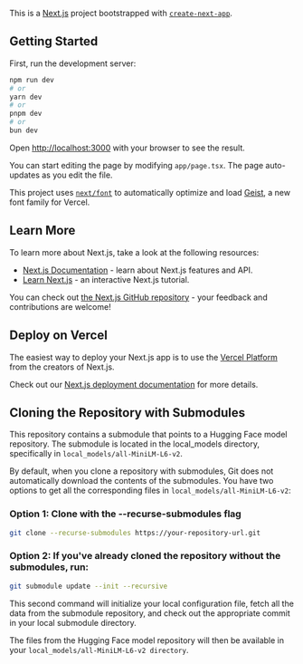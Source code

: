 This is a [Next.js](https://nextjs.org) project bootstrapped with [`create-next-app`](https://nextjs.org/docs/app/api-reference/cli/create-next-app).

## Getting Started

First, run the development server:

```bash
npm run dev
# or
yarn dev
# or
pnpm dev
# or
bun dev
```

Open [http://localhost:3000](http://localhost:3000) with your browser to see the result.

You can start editing the page by modifying `app/page.tsx`. The page auto-updates as you edit the file.

This project uses [`next/font`](https://nextjs.org/docs/app/building-your-application/optimizing/fonts) to automatically optimize and load [Geist](https://vercel.com/font), a new font family for Vercel.

## Learn More

To learn more about Next.js, take a look at the following resources:

-   [Next.js Documentation](https://nextjs.org/docs) - learn about Next.js features and API.
-   [Learn Next.js](https://nextjs.org/learn) - an interactive Next.js tutorial.

You can check out [the Next.js GitHub repository](https://github.com/vercel/next.js) - your feedback and contributions are welcome!

## Deploy on Vercel

The easiest way to deploy your Next.js app is to use the [Vercel Platform](https://vercel.com/new?utm_medium=default-template&filter=next.js&utm_source=create-next-app&utm_campaign=create-next-app-readme) from the creators of Next.js.

Check out our [Next.js deployment documentation](https://nextjs.org/docs/app/building-your-application/deploying) for more details.

## Cloning the Repository with Submodules

This repository contains a submodule that points to a Hugging Face model repository. The submodule is located in the local_models directory, specifically in `local_models/all-MiniLM-L6-v2`.

By default, when you clone a repository with submodules, Git does not automatically download the contents of the submodules. You have two options to get all the corresponding files in `local_models/all-MiniLM-L6-v2`:

### Option 1: Clone with the --recurse-submodules flag

```bash
git clone --recurse-submodules https://your-repository-url.git
```

### Option 2: If you've already cloned the repository without the submodules, run:

```bash
git submodule update --init --recursive
```

This second command will initialize your local configuration file, fetch all the data from the submodule repository, and check out the appropriate commit in your local submodule directory.

The files from the Hugging Face model repository will then be available in your `local_models/all-MiniLM-L6-v2 directory`.
